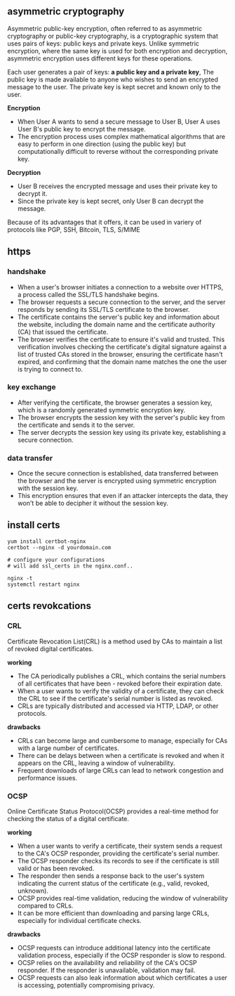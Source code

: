 ## asymmetric cryptography

Asymmetric public-key encryption, often referred to as asymmetric cryptography or public-key cryptography, is a cryptographic system that uses pairs of keys: public keys and private keys. Unlike symmetric encryption, where the same key is used for both encryption and decryption, asymmetric encryption uses different keys for these operations.

Each user generates a pair of keys: **a public key and a private key**, The public key is made available to anyone who wishes to send an encrypted message to the user. The private key is kept secret and known only to the user.

**Encryption**

- When User A wants to send a secure message to User B, User A uses User B's public key to encrypt the message.
- The encryption process uses complex mathematical algorithms that are easy to perform in one direction (using the public key) but computationally difficult to reverse without the corresponding private key.

**Decryption**

- User B receives the encrypted message and uses their private key to decrypt it.
- Since the private key is kept secret, only User B can decrypt the message.

Because of its advantages that it offers, it can be used in variery of protocols like PGP, SSH, Bitcoin, TLS, S/MIME

## https

### handshake

- When a user's browser initiates a connection to a website over HTTPS, a process called the SSL/TLS handshake begins.
- The browser requests a secure connection to the server, and the server responds by sending its SSL/TLS certificate to the browser.
- The certificate contains the server's public key and information about the website, including the domain name and the certificate authority (CA) that issued the certificate.
- The browser verifies the certificate to ensure it's valid and trusted. This verification involves checking the certificate's digital signature against a list of trusted CAs stored in the browser, ensuring the certificate hasn't expired, and confirming that the domain name matches the one the user is trying to connect to.

### key exchange

- After verifying the certificate, the browser generates a session key, which is a randomly generated symmetric encryption key.
- The browser encrypts the session key with the server's public key from the certificate and sends it to the server.
- The server decrypts the session key using its private key, establishing a secure connection.

### data transfer

- Once the secure connection is established, data transferred between the browser and the server is encrypted using symmetric encryption with the session key.
- This encryption ensures that even if an attacker intercepts the data, they won't be able to decipher it without the session key.

## install certs

```
yum install certbot-nginx
certbot --nginx -d yourdomain.com 

# configure your configurations
# will add ssl_certs in the nginx.conf..

nginx -t 
systemctl restart nginx
```

## certs revokcations

### CRL

Certificate Revocation List(CRL) is a method used by CAs to maintain a list of revoked digital certificates.

**working**

- The CA periodically publishes a CRL, which contains the serial numbers of all certificates that have been - revoked before their expiration date.
- When a user wants to verify the validity of a certificate, they can check the CRL to see if the certificate's serial number is listed as revoked.
- CRLs are typically distributed and accessed via HTTP, LDAP, or other protocols.

**drawbacks**

- CRLs can become large and cumbersome to manage, especially for CAs with a large number of certificates.
- There can be delays between when a certificate is revoked and when it appears on the CRL, leaving a window of vulnerability.
- Frequent downloads of large CRLs can lead to network congestion and performance issues.

### OCSP

Online Certificate Status Protocol(OCSP) provides a real-time method for checking the status of a digital certificate.

**working**

- When a user wants to verify a certificate, their system sends a request to the CA's OCSP responder, providing  the certificate's serial number.
- The OCSP responder checks its records to see if the certificate is still valid or has been revoked.
- The responder then sends a response back to the user's system indicating the current status of the certificate (e.g., valid, revoked, unknown).
- OCSP provides real-time validation, reducing the window of vulnerability compared to CRLs.
- It can be more efficient than downloading and parsing large CRLs, especially for individual certificate checks.

**drawbacks**

- OCSP requests can introduce additional latency into the certificate validation process, especially if the OCSP responder is slow to respond.
- OCSP relies on the availability and reliability of the CA's OCSP responder. If the responder is unavailable, validation may fail.
- OCSP requests can also leak information about which certificates a user is accessing, potentially compromising privacy.


